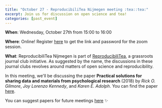 ```yaml
---
title: "October 27 - ReproducibiliTea Nijmegen meeting :tea::tea:"
excerpt: Join us for discussion on open science and tea!
categories: [past_event]
---
```


**When**: Wednesday, October 27th from 15:00 to 16:00

**Where**: Online! Register [here](https://forms.gle/zTp6owo34JJFXyVS6) to get the link and password for the zoom session.

**What**: ReproducibiliTea Nijmegen is part of [ReproducibiliTea](https://reproducibilitea.org/), a grassroots journal club initiative.
As suggested by the name, the discussions in these journal clubs revolves around matters of open science and reproducibility.

In this meeting, we'll be discussing the paper **Practical solutions for sharing data and materials from psychological research** (2018) by _Rick O. Gilmore_, _Joy Lorenzo Kennedy_, and _Karen E. Adolph_.
You can find the paper [here](https://journals.sagepub.com/doi/full/10.1177/2515245917746500).

You can suggest papers for future meetings [here](https://docs.google.com/spreadsheets/d/1efHsgzEu9OqKNRk9EARDNL3gBfsPNRgbdt7-PhfWS-U/edit#gid=350301351) :sparkles:
